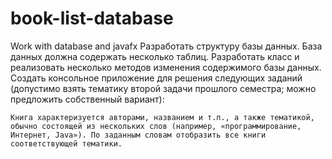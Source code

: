 # book-list-database
 Work with database and javafx
 Разработать структуру базы данных. База данных должна содержать несколько таблиц. Разработать класс и реализовать несколько методов изменения содержимого базы данных. Создать консольное приложение для решения следующих заданий (допустимо взять тематику второй задачи прошлого семестра; можно предложить собственный вариант):

 	Книга характеризуется авторами, названием и т.п., а также тематикой, обычно состоящей из нескольких слов (например, «программирование, Интернет, Java»). По заданным словам отобразить все книги соответствующей тематики.
